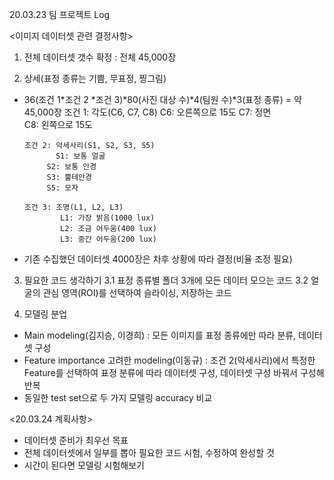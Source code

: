 20.03.23 팀 프로젝트 Log

<이미지 데이터셋 관련 결정사항>

1. 전체 데이터셋 갯수 확정 : 전체 45,000장 

2. 상세(표정 종류는 기쁨, 무표정, 찡그림)
 - 36(조건 1*조건 2 *조건 3)*80(사진 대상 수)*4(팀원 수)*3(표정 종류) = 약 45,000장
       조건 1: 각도(C6, C7, C8)
	           C6: 오른쪽으로 15도 
	           C7: 정면  
    	       C8: 왼쪽으로 15도

       조건 2: 악세사리(S1, S2, S3, S5)
    		  S1: 보통 얼굴
		    S2: 보통 안경
		    S3: 뿔테안경
		    S5: 모자

       조건 3: 조명(L1, L2, L3)
	           L1: 가장 밝음(1000 lux) 
	           L2: 조금 어두움(400 lux)
	           L3: 중간 어두움(200 lux)

 - 기존 수집했던 데이터셋 4000장은 차후 상황에 따라 결정(비율 조정 필요)

3. 필요한 코드 생각하기
 3.1 표정 종류별 폴더 3개에 모든 데이터 모으는 코드
 3.2 얼굴의 관심 영역(ROI)를 선택하여 슬라이싱, 저장하는 코드

4. 모델링 분업
- Main modeling(김지승, 이경희) : 모든 이미지를 표정 종류에만 따라 분류, 데이터셋 구성
- Feature importance 고려한 modeling(이동규) : 조건 2(악세사리)에서 특정한 Feature를 선택하여 표정 분류에 따라 데이터셋 구성, 데이터셋 구성 바꿔서 구성해 반복
- 동일한 test set으로 두 가지 모델링 accuracy 비교


<20.03.24 계획사항>
- 데이터셋 준비가 최우선 목표
- 전체 데이터셋에서 일부를 뽑아 필요한 코드 시험, 수정하여 완성할 것
- 시간이 된다면 모델링 시험해보기 